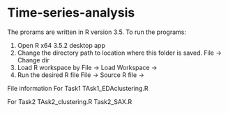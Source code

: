 # Time-series-analysis
The prorams are written in R version 3.5. 
To run the programs:
1. Open R x64 3.5.2 desktop app
2. Change the directory path to location where this folder is saved.
	File -> Change dir
3. Load R workspace by 
	File -> Load Workspace -> <R workspace name>
4. Run the desired R file 
	File -> Source R file -> <R filename> 

File information
For Task1 
TAsk1_EDAclustering.R

For Task2
TAsk2_clustering.R
Task2_SAX.R
